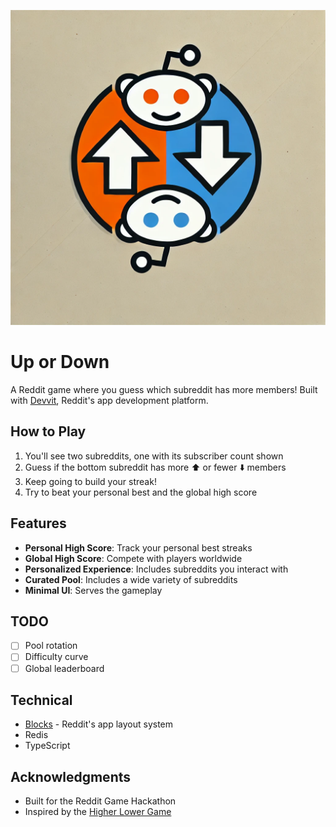 ![Logo](assets/logo.webp)

# Up or Down

A Reddit game where you guess which subreddit has more members! Built with [Devvit](https://developers.reddit.com/docs/devvit), Reddit's app development platform.

## How to Play

1. You'll see two subreddits, one with its subscriber count shown
2. Guess if the bottom subreddit has more ⬆️ or fewer ⬇️ members
3. Keep going to build your streak!
4. Try to beat your personal best and the global high score

## Features

- **Personal High Score**: Track your personal best streaks
- **Global High Score**: Compete with players worldwide
- **Personalized Experience**: Includes subreddits you interact with
- **Curated Pool**: Includes a wide variety of subreddits
- **Minimal UI**: Serves the gameplay

## TODO

- [ ] Pool rotation
- [ ] Difficulty curve
- [ ] Global leaderboard

## Technical

- [Blocks](https://developers.reddit.com/docs/blocks/overview) - Reddit's app layout system
- Redis
- TypeScript

## Acknowledgments

- Built for the Reddit Game Hackathon
- Inspired by the [Higher Lower Game](higherlowergame.com)
